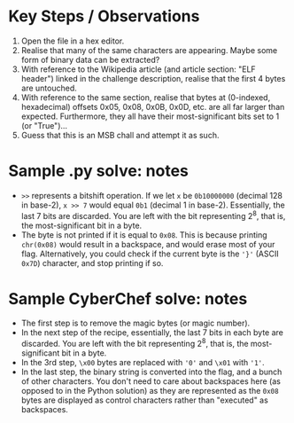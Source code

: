 # Key Steps / Observations

1. Open the file in a hex editor.
2. Realise that many of the same characters are appearing. Maybe some form of binary data can be extracted?
3. With reference to the Wikipedia article (and article section: "ELF header") linked in the challenge description, realise that the first 4 bytes are untouched.
4. With reference to the same section, realise that bytes at (0-indexed, hexadecimal) offsets 0x05, 0x08, 0x0B, 0x0D, etc. are all far larger than expected. Furthermore, they all have their most-significant bits set to 1 (or "True")...
5. Guess that this is an MSB chall and attempt it as such.

# Sample .py solve: notes

- `>>` represents a bitshift operation. If we let `x` be `0b10000000` (decimal 128 in base-2), `x >> 7` would equal `0b1` (decimal 1 in base-2). Essentially, the last 7 bits are discarded. You are left with the bit representing 2<sup>8</sup>, that is, the most-significant bit in a byte.
- The byte is not printed if it is equal to `0x08`. This is because printing `chr(0x08)` would result in a backspace, and would erase most of your flag. Alternatively, you could check if the current byte is the `'}'` (ASCII `0x7D`) character, and stop printing if so.

# Sample CyberChef solve: notes

- The first step is to remove the magic bytes (or magic number).
- In the next step of the recipe, essentially, the last 7 bits in each byte are discarded. You are left with the bit representing 2<sup>8</sup>, that is, the most-significant bit in a byte.
- In the 3rd step, `\x00` bytes are replaced with `'0'` and `\x01` with `'1'`.
- In the last step, the binary string is converted into the flag, and a bunch of other characters. You don't need to care about backspaces here (as opposed to in the Python solution) as they are represented as the `0x08` bytes are displayed as control characters rather than "executed" as backspaces.